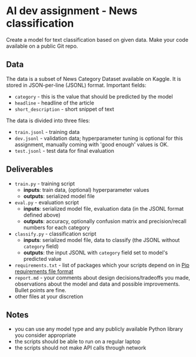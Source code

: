 # AI dev assignment - News classification

Create a model for text classification based on given data. Make your code available on a public Git repo.

## Data

The data is a subset of News Category Dataset available on Kaggle. It is stored in JSON-per-line (JSONL) format. Important fields:

- `category` - this is the value that should be predicted by the model
- `headline` - headline of the article
- `short_description` - short snippet of text

The data is divided into three files:

- `train.jsonl` - training data
- `dev.jsonl` - validation data; hyperparameter tuning is optional for this assignment, manually coming with 'good enough' values is OK.
- `test.jsonl` - test data for final evaluation

## Deliverables

- `train.py` - training script
  - **inputs**: train data, (optional) hyperparameter values
  - **outputs**: serialized model file
- `eval.py` - evaluation script
  - **inputs**: serialized model file, evaluation data (in the JSONL format defined above)
  - **outputs**: accuracy, optionally confusion matrix and precision/recall numbers for each category
- `classify.py` - classification script
  - **inputs**: serialized model file, data to classify (the JSONL without `category` field)
  - **outputs**: the input JSONL with `category` field set to model's predicted value
- `requirements.txt` - list of packages which your scripts depend on in [Pip requirements file format](https://pip.pypa.io/en/stable/reference/requirements-file-format/)
- `report.md` - your comments about design decisions/tradeoffs you made, observations about the model and data and possible improvements. Bullet points are fine.
- other files at your discretion

## Notes

- you can use any model type and any publicly available Python library you consider appropriate
- the scripts should be able to run on a regular laptop
- the scripts should not make API calls through network
